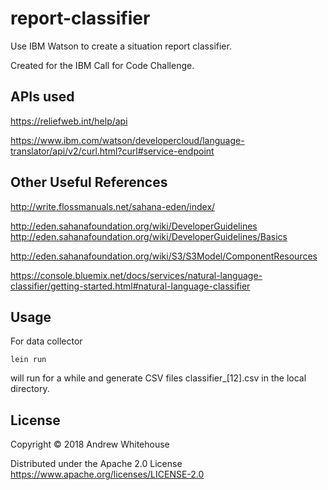 # report-classifier

Use IBM Watson to create a situation report classifier.

Created for the IBM Call for Code Challenge.

## APIs used

https://reliefweb.int/help/api

https://www.ibm.com/watson/developercloud/language-translator/api/v2/curl.html?curl#service-endpoint

## Other Useful References

http://write.flossmanuals.net/sahana-eden/index/

http://eden.sahanafoundation.org/wiki/DeveloperGuidelines
http://eden.sahanafoundation.org/wiki/DeveloperGuidelines/Basics

http://eden.sahanafoundation.org/wiki/S3/S3Model/ComponentResources

https://console.bluemix.net/docs/services/natural-language-classifier/getting-started.html#natural-language-classifier

## Usage

For data collector

```lein run```

will run for a while and generate CSV files classifier_[12].csv in the local directory.

## License

Copyright © 2018 Andrew Whitehouse

Distributed under the Apache 2.0 License https://www.apache.org/licenses/LICENSE-2.0
